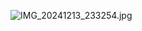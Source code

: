 ![IMG_20241213_233254.jpg](https://github.com/user-attachments/assets/b7a98ca3-cedd-41ad-97f9-d1e284f14342)

